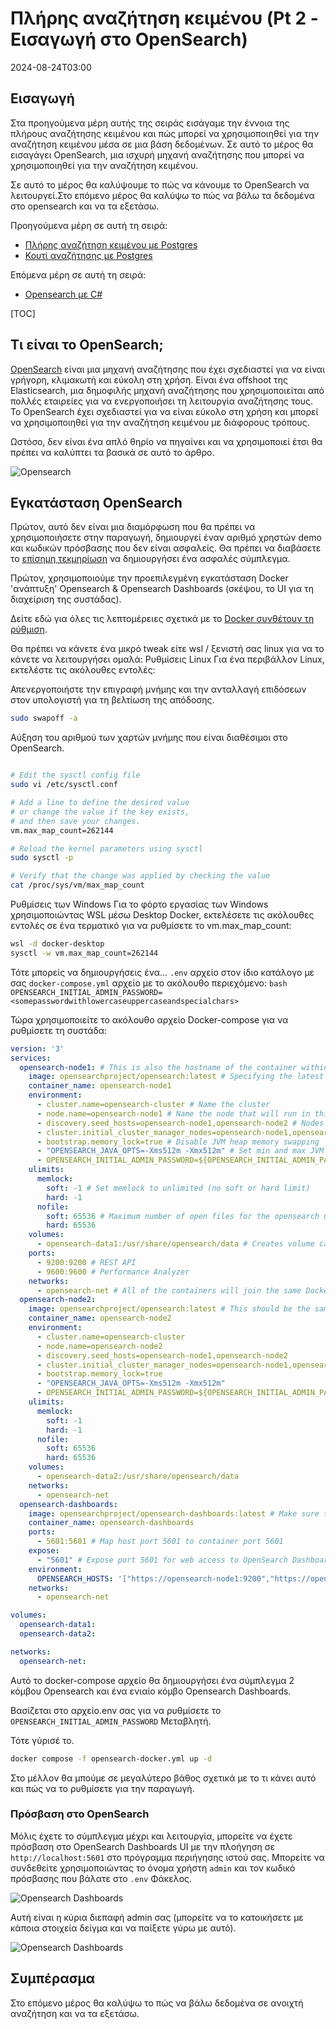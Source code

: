 # Πλήρης αναζήτηση κειμένου (Pt 2 - Εισαγωγή στο OpenSearch)

<!--category-- OpenSearch -->
<datetime class="hidden">2024-08-24T03:00</datetime>

## Εισαγωγή

Στα προηγούμενα μέρη αυτής της σειράς εισάγαμε την έννοια της πλήρους αναζήτησης κειμένου και πώς μπορεί να χρησιμοποιηθεί για την αναζήτηση κειμένου μέσα σε μια βάση δεδομένων. Σε αυτό το μέρος θα εισαγάγει OpenSearch, μια ισχυρή μηχανή αναζήτησης που μπορεί να χρησιμοποιηθεί για την αναζήτηση κειμένου.

Σε αυτό το μέρος θα καλύψουμε το πώς να κάνουμε το OpenSearch να λειτουργεί.Στο επόμενο μέρος θα καλύψω το πώς να βάλω τα δεδομένα στο opensearch και να τα εξετάσω.

Προηγούμενα μέρη σε αυτή τη σειρά:

- [Πλήρης αναζήτηση κειμένου με Postgres](/blog/textsearchingpt1)
- [Κουτί αναζήτησης με Postgres](/blog/textsearchingpt11)

Επόμενα μέρη σε αυτή τη σειρά:

- [Opensearch με C#](/blog/textsearchingpt3)

[TOC]

## Τι είναι το OpenSearch;

[OpenSearch](https://opensearch.org/) είναι μια μηχανή αναζήτησης που έχει σχεδιαστεί για να είναι γρήγορη, κλιμακωτή και εύκολη στη χρήση. Είναι ένα offshoot της Elasticsearch, μια δημοφιλής μηχανή αναζήτησης που χρησιμοποιείται από πολλές εταιρείες για να ενεργοποιήσει τη λειτουργία αναζήτησης τους. Το OpenSearch έχει σχεδιαστεί για να είναι εύκολο στη χρήση και μπορεί να χρησιμοποιηθεί για την αναζήτηση κειμένου με διάφορους τρόπους.

Ωστόσο, δεν είναι ένα απλό θηρίο να πηγαίνει και να χρησιμοποιεί έτσι θα πρέπει να καλύπτει τα βασικά σε αυτό το άρθρο.

![Opensearch](opensearch.webp?width=900&quality=25)

## Εγκατάσταση OpenSearch

Πρώτον, αυτό δεν είναι μια διαμόρφωση που θα πρέπει να χρησιμοποιήσετε στην παραγωγή, δημιουργεί έναν αριθμό χρηστών demo και κωδικών πρόσβασης που δεν είναι ασφαλείς. Θα πρέπει να διαβάσετε το [επίσημη τεκμηρίωση](https://opensearch.org/docs/) να δημιουργήσει ένα ασφαλές σύμπλεγμα.

Πρώτον, χρησιμοποιούμε την προεπιλεγμένη εγκατάσταση Docker 'ανάπτυξη' Opensearch & Opensearch Dashboards (σκέψου, το UI για τη διαχείριση της συστάδας).

Δείτε εδώ για όλες τις λεπτομέρειες σχετικά με το [Docker συνθέτουν τη ρύθμιση](https://opensearch.org/docs/latest/install-and-configure/install-opensearch/docker/).

Θα πρέπει να κάνετε ένα μικρό tweak είτε wsl / ξενιστή σας linux για να το κάνετε να λειτουργήσει ομαλά:
Ρυθμίσεις Linux
Για ένα περιβάλλον Linux, εκτελέστε τις ακόλουθες εντολές:

Απενεργοποιήστε την επιγραφή μνήμης και την ανταλλαγή επιδόσεων στον υπολογιστή για τη βελτίωση της απόδοσης.

```bash
sudo swapoff -a
```

Αύξηση του αριθμού των χαρτών μνήμης που είναι διαθέσιμοι στο OpenSearch.

```bash

# Edit the sysctl config file
sudo vi /etc/sysctl.conf

# Add a line to define the desired value
# or change the value if the key exists,
# and then save your changes.
vm.max_map_count=262144

# Reload the kernel parameters using sysctl
sudo sysctl -p

# Verify that the change was applied by checking the value
cat /proc/sys/vm/max_map_count

```

Ρυθμίσεις των Windows
Για το φόρτο εργασίας των Windows χρησιμοποιώντας WSL μέσω Desktop Docker, εκτελέσετε τις ακόλουθες εντολές σε ένα τερματικό για να ρυθμίσετε το vm.max_map_count:

```bash
wsl -d docker-desktop
sysctl -w vm.max_map_count=262144
```

Τότε μπορείς να δημιουργήσεις ένα... `.env` αρχείο στον ίδιο κατάλογο με σας `docker-compose.yml` αρχείο με το ακόλουθο περιεχόμενο:
`bash OPENSEARCH_INITIAL_ADMIN_PASSWORD=<somepasswordwithlowercaseuppercaseandspecialchars> `

Τώρα χρησιμοποιείτε το ακόλουθο αρχείο Docker-compose για να ρυθμίσετε τη συστάδα:

```yaml
version: '3'
services:
  opensearch-node1: # This is also the hostname of the container within the Docker network (i.e. https://opensearch-node1/)
    image: opensearchproject/opensearch:latest # Specifying the latest available image - modify if you want a specific version
    container_name: opensearch-node1
    environment:
      - cluster.name=opensearch-cluster # Name the cluster
      - node.name=opensearch-node1 # Name the node that will run in this container
      - discovery.seed_hosts=opensearch-node1,opensearch-node2 # Nodes to look for when discovering the cluster
      - cluster.initial_cluster_manager_nodes=opensearch-node1,opensearch-node2 # Nodes eligible to serve as cluster manager
      - bootstrap.memory_lock=true # Disable JVM heap memory swapping
      - "OPENSEARCH_JAVA_OPTS=-Xms512m -Xmx512m" # Set min and max JVM heap sizes to at least 50% of system RAM
      - OPENSEARCH_INITIAL_ADMIN_PASSWORD=${OPENSEARCH_INITIAL_ADMIN_PASSWORD}    # Sets the demo admin user password when using demo configuration, required for OpenSearch 2.12 and later
    ulimits:
      memlock:
        soft: -1 # Set memlock to unlimited (no soft or hard limit)
        hard: -1
      nofile:
        soft: 65536 # Maximum number of open files for the opensearch user - set to at least 65536
        hard: 65536
    volumes:
      - opensearch-data1:/usr/share/opensearch/data # Creates volume called opensearch-data1 and mounts it to the container
    ports:
      - 9200:9200 # REST API
      - 9600:9600 # Performance Analyzer
    networks:
      - opensearch-net # All of the containers will join the same Docker bridge network
  opensearch-node2:
    image: opensearchproject/opensearch:latest # This should be the same image used for opensearch-node1 to avoid issues
    container_name: opensearch-node2
    environment:
      - cluster.name=opensearch-cluster
      - node.name=opensearch-node2
      - discovery.seed_hosts=opensearch-node1,opensearch-node2
      - cluster.initial_cluster_manager_nodes=opensearch-node1,opensearch-node2
      - bootstrap.memory_lock=true
      - "OPENSEARCH_JAVA_OPTS=-Xms512m -Xmx512m"
      - OPENSEARCH_INITIAL_ADMIN_PASSWORD=${OPENSEARCH_INITIAL_ADMIN_PASSWORD}
    ulimits:
      memlock:
        soft: -1
        hard: -1
      nofile:
        soft: 65536
        hard: 65536
    volumes:
      - opensearch-data2:/usr/share/opensearch/data
    networks:
      - opensearch-net
  opensearch-dashboards:
    image: opensearchproject/opensearch-dashboards:latest # Make sure the version of opensearch-dashboards matches the version of opensearch installed on other nodes
    container_name: opensearch-dashboards
    ports:
      - 5601:5601 # Map host port 5601 to container port 5601
    expose:
      - "5601" # Expose port 5601 for web access to OpenSearch Dashboards
    environment:
      OPENSEARCH_HOSTS: '["https://opensearch-node1:9200","https://opensearch-node2:9200"]' # Define the OpenSearch nodes that OpenSearch Dashboards will query
    networks:
      - opensearch-net

volumes:
  opensearch-data1:
  opensearch-data2:

networks:
  opensearch-net:
```

Αυτό το docker-compose αρχείο θα δημιουργήσει ένα σύμπλεγμα 2 κόμβου Opensearch και ένα ενιαίο κόμβο Opensearch Dashboards.

Βασίζεται στο αρχείο.env σας για να ρυθμίσετε το `OPENSEARCH_INITIAL_ADMIN_PASSWORD` Μεταβλητή.

Τότε γύρισέ το.

```bash
docker compose -f opensearch-docker.yml up -d
```

Στο μέλλον θα μπούμε σε μεγαλύτερο βάθος σχετικά με το τι κάνει αυτό και πώς να το ρυθμίσετε για την παραγωγή.

### Πρόσβαση στο OpenSearch

Μόλις έχετε το σύμπλεγμα μέχρι και λειτουργία, μπορείτε να έχετε πρόσβαση στο OpenSearch Dashboards UI με την πλοήγηση σε `http://localhost:5601` στο πρόγραμμα περιήγησης ιστού σας. Μπορείτε να συνδεθείτε χρησιμοποιώντας το όνομα χρήστη `admin` και τον κωδικό πρόσβασης που βάλατε στο `.env` Φάκελος.

![Opensearch Dashboards](opensearchdashboards.png?width=600&format=webp&quality=25)

Αυτή είναι η κύρια διεπαφή admin σας (μπορείτε να το κατοικήσετε με κάποια στοιχεία δείγμα και να παίξετε γύρω με αυτό).

![Opensearch Dashboards](dashboard.png?width=600&format=webp&quality=25)

## Συμπέρασμα

Στο επόμενο μέρος θα καλύψω το πώς να βάλω δεδομένα σε ανοιχτή αναζήτηση και να τα εξετάσω.